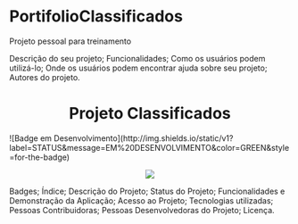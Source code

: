 # PortifolioClassificados
Projeto pessoal para treinamento

Descrição do seu projeto;
Funcionalidades;
Como os usuários podem utilizá-lo;
Onde os usuários podem encontrar ajuda sobre seu projeto;
Autores do projeto.

<h1 align="center"> Projeto Classificados </h1>
![Badge em Desenvolvimento](http://img.shields.io/static/v1?label=STATUS&message=EM%20DESENVOLVIMENTO&color=GREEN&style=for-the-badge)
<p align="center">
<img src="http://img.shields.io/static/v1?label=STATUS&message=EM%20DESENVOLVIMENTO&color=GREEN&style=for-the-badge"/>
</p>
Badges;
Índice;
Descrição do Projeto;
Status do Projeto;
Funcionalidades e Demonstração da Aplicação;
Acesso ao Projeto;
Tecnologias utilizadas;
Pessoas Contribuidoras;
Pessoas Desenvolvedoras do Projeto;
Licença.